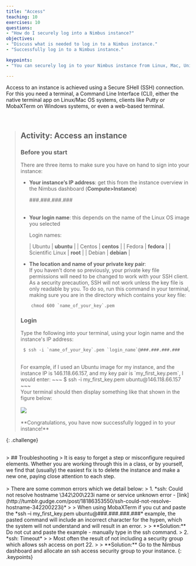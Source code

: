 ```yaml
---
title: "Access"
teaching: 10
exercises: 10
questions:
- "How do I securely log into a Nimbus instance?"
objectives:
- "Discuss what is needed to log in to a Nimbus instance."
- "Successfully log in to a Nimbus instance."

keypoints:
- "You can securely log in to your Nimbus instance from Linux, Mac, Unix, or Windows, using Secured Shell (SSH)."

---
```


Access to an instance is achieved using a Secure SHell (SSH) connection. For this you need a terminal, a Command Line Interface (CLI), either the native terminal app on Linux/Mac OS systems, clients like Putty or MobaXTerm on Windows systems, or even a web-based terminal.

<br>


> ## Activity: Access an instance
> ### Before you start
> There are three items to make sure you have on hand to sign into your instance:
> * __Your instance’s IP address__: get this from the instance overview in the Nimbus dashboard (__Compute>Instance__)
>
>    ###.###.###.###
><br><br>
> * __Your login name__: this depends on the name of the Linux OS image you selected
>
>    Login names:
>
>    | Ubuntu  | **ubuntu** |
>    | Centos | **centos** |
>    | Fedora | **fedora** |
>    | Scientific Linux | **root** |
>    | Debian  | **debian** |
>
> * __The location and name of your private key pair__:<br>
>    If you haven't done so previously, your private key file permissions will need to be changed to work with your SSH client. As a security precaution, SSH will not work unless the key file is only readable by you. To do so, run this command in your terminal, making sure you are in the directory which contains your key file:
>~~~
>     chmod 600 `name_of_your_key`.pem
>~~~
>
> ### Login
> Type the following into your terminal, using your login name and the instance's IP address:
>~~~
>  $ ssh -i `name_of_your_key`.pem `login_name`@###.###.###.###
>~~~
><br>
> For example, if I used an Ubuntu image for my instance, and the instance IP is 146.118.66.157, and my key pair is `my_first_key.pem`, I would enter:
>~~~
>  $ ssh -i my_first_key.pem ubuntu@146.118.66.157
>~~~
><br>
> Your terminal should then display something like that shown in the figure below:<br><br>
><kbd><img src="{{ page.root }}/fig/nimbus_logged_in.png" /></kbd><br><br>
> **Congratulations, you have now successfully logged in to your instance!**
{: .challenge}

<br>
> ## Troubleshooting
> It is easy to forget a step or misconfigure required elements. Whether you are working through this in a class, or by yourself, we find that (usually) the easiest fix is to delete the instance and make a new one, paying close attention to each step.<br><br>
> There are some common errors which we detail below:
> 1. *ssh: Could not resolve hostname \342\200\223i name or service unknown error - [link](http://tumblr.gudge.com/post/18186353550/ssh-could-not-resolve-hostname-342200223i)*
>
>     When using MobaXTerm if you cut and paste the *ssh –i my_first_key.pem ubuntu@###.###.###.###* example, the pasted command will include an incorrect character for the hypen, which the system will not understand and will result in an error.
>
>    **Solution:** Do not cut and paste the example - manually type in the ssh command.
> 2. *ssh: Timeout*
>
>    Most often the result of not including a security group which allows ssh access on port 22.
>
>    **Solution:** Go to the Nimbus dashboard and allocate an ssh access security group to your instance.
{: .keypoints}
